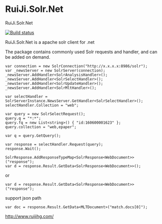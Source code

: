 # RuiJi.Solr.Net
RuiJi.Solr.Net

[![Build status](https://ci.appveyor.com/api/projects/status/q6y0jgq45p0ie5pa/branch/master?svg=true)](https://ci.appveyor.com/project/zhupingqi/ruiji-solr-net/branch/master)

RuiJi.Solr.Net is a apache solr client for .net

The package contains commonly used Solr requests and handler, and can be added on demand.

    var connection = new SolrConnection("http://x.x.x.x:8986/solr");
    var _newsServer = new SolrServer(connection);
    _newsServer.AddHandler<SolrAnalysisHandler>();
    _newsServer.AddHandler<SolrSelectHandler>();
    _newsServer.AddHandler<SolrUpdateHandler>();
    _newsServer.AddHandler<SolrMltHandler>();

    var selectHandler = SolrServerInstance.NewsServer.GetHandler<SolrSelectHandler>();
    selectHandler.Collection = "web";

    var query = new SolrSelectRequest();
    query.q = "*:*";
    query.fq = new List<string>() { "id:160600001623" };
    query.collection = "web,epaper";

    var q = query.GetQuery();

    var response = selectHandler.Request(query);
    response.Wait();

    SolrResponse.AddResponseTypeMap<SolrResponse<WebDocument>>("response");
    var d = response.Result.GetData<SolrResponse<WebDocument>>();

or
    
    var d = response.Result.GetData<SolrResponse<WebDocument>>("response");
    
support json path

    var doc = response.Result.GetData<MLTDocument>("match.docs[0]");

http://www.ruijihg.com/